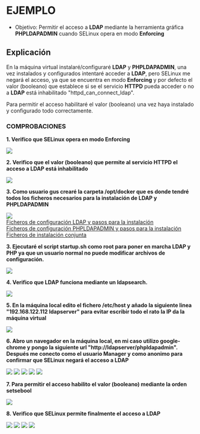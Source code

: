 # EJEMPLO 

- Objetivo: Permitir el acceso a **LDAP** mediante la herramienta gráfica **PHPLDAPADMIN** cuando SELinux opera en modo **Enforcing**

## Explicación

En la máquina virtual instalaré/configuraré **LDAP** y **PHPLDAPADMIN**, una vez instalados y configurados intentaré acceder a **LDAP**, pero SELinux me negará el acceso, ya que se encuentra en modo **Enforcing** y por defecto el valor (booleano) que establece si se el servicio **HTTPD** pueda acceder o no a **LDAP** está inhabilitado "httpd_can_connect_ldap".

Para permitir el acceso habilitaré el valor (booleano) una vez haya instalado y configurado todo correctamente.

### COMPROBACIONES

**1. Verifico que SELinux opera en modo Enforcing**

![](../img/5_ejemplo/enforcing.png)

**2. Verifico que el valor (booleano) que permite al servicio HTTPD el acceso a LDAP está inhabilitado**

![](../img/5_ejemplo/httpd_can_connect_ldap.png)

**3. Como usuario gus crearé la carpeta /opt/docker que es donde tendré todos los ficheros necesarios para la instalación de LDAP y PHPLDAPADMIN**

![](../img/5_ejemplo/opt_docker.png)  
[Ficheros de configuración LDAP y pasos para la instalación](./ldap/)  
[Ficheros de configuración PHPLDAPADMIN y pasos para la instalación](./phpldapadmin)  
[Ficheros de instalación conjunta](./instalacion)  


**3. Ejecutaré el script startup.sh como root para poner en marcha LDAP y PHP ya que un usuario normal no puede modificar archivos de configuración.**

![](../img/5_ejemplo/startup_sh.png)

**4. Verifico que LDAP funciona mediante un ldapsearch.**

![](../img/5_ejemplo/ldapsearch.png)

**5. En la máquina local edito el fichero /etc/host y añado la siguiente linea "192.168.122.112 ldapserver" para evitar escribir todo el rato la IP da la máquina virtual**

![](../img/5_ejemplo/etc_hosts.png)

**6. Abro un navegador en la máquina local, en mi caso utilizo google-chrome y pongo la siguiente url "http://ldapserver/phpldapadmin". Después me conecto como el usuario Manager y como anonimo para confirmar que SELinux negará el acceso a LDAP**

![](../img/5_ejemplo/ldpaserver/phpldapadmin.png)
![](../img/5_ejemplo/manager_login.png)
![](../img/5_ejemplo/manager_failed.png)
![](../img/5_ejemplo/anonimo_login.png)
![](../img/5_ejemplo/anonimo_failed.png)

**7. Para permitir el acceso habilito el valor (booleano) mediante la orden setsebool**

![](../img/5_ejemplo/setsebool_on.png)

**8. Verifico que SELinux permite finalmente el acceso a LDAP**

![](../img/5_ejemplo/manager_ok.png)
![](../img/5_ejemplo/manager_datos.png)
![](../img/5_ejemplo/anonimo_ok.png)
![](../img/5_ejemplo/anonimo_datos.png)














 



 


